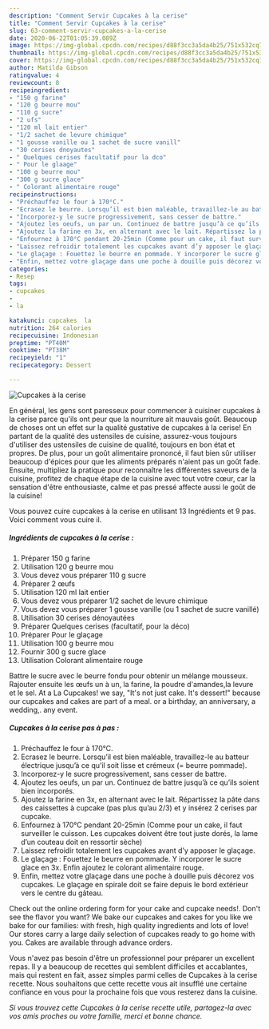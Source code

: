 ```yaml
---
description: "Comment Servir Cupcakes à la cerise"
title: "Comment Servir Cupcakes à la cerise"
slug: 63-comment-servir-cupcakes-a-la-cerise
date: 2020-06-22T01:05:39.089Z
image: https://img-global.cpcdn.com/recipes/d88f3cc3a5da4b25/751x532cq70/cupcakes-a-la-cerise-photo-principale-de-la-recette.jpg
thumbnail: https://img-global.cpcdn.com/recipes/d88f3cc3a5da4b25/751x532cq70/cupcakes-a-la-cerise-photo-principale-de-la-recette.jpg
cover: https://img-global.cpcdn.com/recipes/d88f3cc3a5da4b25/751x532cq70/cupcakes-a-la-cerise-photo-principale-de-la-recette.jpg
author: Matilda Gibson
ratingvalue: 4
reviewcount: 8
recipeingredient:
- "150 g farine"
- "120 g beurre mou"
- "110 g sucre"
- "2 ufs"
- "120 ml lait entier"
- "1/2 sachet de levure chimique"
- "1 gousse vanille ou 1 sachet de sucre vanill"
- "30 cerises dnoyautes"
- " Quelques cerises facultatif pour la dco"
- " Pour le glaage"
- "100 g beurre mou"
- "300 g sucre glace"
- " Colorant alimentaire rouge"
recipeinstructions:
- "Préchauffez le four à 170°C."
- "Ecrasez le beurre. Lorsqu’il est bien maléable, travaillez-le au batteur électrique jusqu’à ce qu’il soit lisse et crémeux (= beurre pommade)."
- "Incorporez-y le sucre progressivement, sans cesser de battre."
- "Ajoutez les oeufs, un par un. Continuez de battre jusqu’à ce qu’ils soient bien incorporés."
- "Ajoutez la farine en 3x, en alternant avec le lait. Répartissez la pâte dans des caissettes à cupcake (pas plus qu’au 2/3) et y insérez 2 cerises par cupcake."
- "Enfournez à 170°C pendant 20-25min (Comme pour un cake, il faut surveiller le cuisson. Les cupcakes doivent être tout juste dorés, la lame d’un couteau doit en ressortir sèche)"
- "Laissez refroidir totalement les cupcakes avant d’y apposer le glaçage."
- "Le glaçage : Fouettez le beurre en pommade. Y incorporer le sucre glace en 3x. Enfin ajoutez le colorant alimentaire rouge."
- "Enfin, mettez votre glaçage dans une poche à douille puis décorez vos cupcakes. Le glaçage en spirale doit se faire depuis le bord extérieur vers le centre du gâteau."
categories:
- Resep
tags:
- cupcakes
- 
- la

katakunci: cupcakes  la 
nutrition: 264 calories
recipecuisine: Indonesian
preptime: "PT40M"
cooktime: "PT38M"
recipeyield: "1"
recipecategory: Dessert

---
```



![Cupcakes à la cerise](https://img-global.cpcdn.com/recipes/d88f3cc3a5da4b25/751x532cq70/cupcakes-a-la-cerise-photo-principale-de-la-recette.jpg)

En général, les gens sont paresseux pour commencer à cuisiner cupcakes à la cerise parce qu'ils ont peur que la nourriture ait mauvais goût. Beaucoup de choses ont un effet sur la qualité gustative de cupcakes à la cerise! En partant de la qualité des ustensiles de cuisine, assurez-vous toujours d'utiliser des ustensiles de cuisine de qualité, toujours en bon état et propres. De plus, pour un goût alimentaire prononcé, il faut bien sûr utiliser beaucoup d'épices pour que les aliments préparés n'aient pas un goût fade. Ensuite, multipliez la pratique pour reconnaître les différentes saveurs de la cuisine, profitez de chaque étape de la cuisine avec tout votre cœur, car la sensation d'être enthousiaste, calme et pas pressé affecte aussi le goût de la cuisine!

<!--inarticleads1-->

Vous pouvez cuire cupcakes à la cerise en utilisant 13 Ingrédients et 9 pas. Voici comment vous cuire il.

##### Ingrédients de cupcakes à la cerise :

1. Préparer 150 g farine
1. Utilisation 120 g beurre mou
1. Vous devez vous préparer 110 g sucre
1. Préparer 2 œufs
1. Utilisation 120 ml lait entier
1. Vous devez vous préparer 1/2 sachet de levure chimique
1. Vous devez vous préparer 1 gousse vanille (ou 1 sachet de sucre vanillé)
1. Utilisation 30 cerises dénoyautées
1. Préparer  Quelques cerises (facultatif, pour la déco)
1. Préparer  Pour le glaçage
1. Utilisation 100 g beurre mou
1. Fournir 300 g sucre glace
1. Utilisation  Colorant alimentaire rouge


Battre le sucre avec le beurre fondu pour obtenir un mélange mousseux. Rajouter ensuite les œufs un à un, la farine, la poudre d&#39;amandes,la levure et le sel. At a La Cupcakes! we say, &#34;It&#39;s not just cake. It&#39;s dessert!&#34; because our cupcakes and cakes are part of a meal. or a birthday, an anniversary, a wedding,. any event. 

<!--inarticleads2-->

##### Cupcakes à la cerise pas à pas :

1. Préchauffez le four à 170°C.
1. Ecrasez le beurre. Lorsqu’il est bien maléable, travaillez-le au batteur électrique jusqu’à ce qu’il soit lisse et crémeux (= beurre pommade).
1. Incorporez-y le sucre progressivement, sans cesser de battre.
1. Ajoutez les oeufs, un par un. Continuez de battre jusqu’à ce qu’ils soient bien incorporés.
1. Ajoutez la farine en 3x, en alternant avec le lait. Répartissez la pâte dans des caissettes à cupcake (pas plus qu’au 2/3) et y insérez 2 cerises par cupcake.
1. Enfournez à 170°C pendant 20-25min (Comme pour un cake, il faut surveiller le cuisson. Les cupcakes doivent être tout juste dorés, la lame d’un couteau doit en ressortir sèche)
1. Laissez refroidir totalement les cupcakes avant d’y apposer le glaçage.
1. Le glaçage : Fouettez le beurre en pommade. Y incorporer le sucre glace en 3x. Enfin ajoutez le colorant alimentaire rouge.
1. Enfin, mettez votre glaçage dans une poche à douille puis décorez vos cupcakes. Le glaçage en spirale doit se faire depuis le bord extérieur vers le centre du gâteau.


Check out the online ordering form for your cake and cupcake needs!. Don&#39;t see the flavor you want? We bake our cupcakes and cakes for you like we bake for our families: with fresh, high quality ingredients and lots of love! Our stores carry a large daily selection of cupcakes ready to go home with you. Cakes are available through advance orders. 

<!--inarticleads1-->

<p>
Vous n'avez pas besoin d'être un professionnel pour préparer un excellent repas. Il y a beaucoup de recettes qui semblent difficiles et accablantes, mais qui restent en fait, assez simples parmi celles de Cupcakes à la cerise recette. Nous souhaitons que cette recette vous ait insufflé une certaine confiance en vous pour la prochaine fois que vous resterez dans la cuisine.
</p>

<p>
<i>Si vous trouvez cette Cupcakes à la cerise recette utile, partagez-la avec vos amis proches ou votre famille, merci et bonne chance.</i>
</p>
